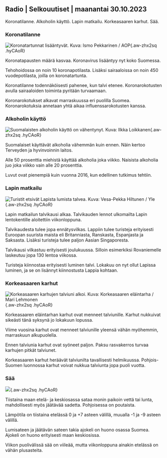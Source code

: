 ## Radio \| Selkouutiset \| maanantai 30.10.2023

Koronatilanne. Alkoholin käyttö. Lapin matkailu. Korkeasaaren karhut. Sää.

### Koronatilanne

![Koronatartunnat lisääntyvät. Kuva: Ismo Pekkarinen / AOP](https://images.cdn.yle.fi/image/upload/c_crop,h_1992,w_3543,x_0,y_232/ar_1.7777777777777777,c_fill,g_faces,h_675,w_1200/dpr_1.0/q_auto:eco/f_auto/fl_lossy/v1698673937/39-1193332653fb40a9c4a2){.aw-zhx2sq .hyCAoR}

Koronatapausten määrä kasvaa. Koronavirus lisääntyy nyt koko Suomessa.

Tehohoidossa on noin 10 koronapotilasta. Lisäksi sairaaloissa on noin 450 vuodepotilasta, joilla on koronatartunta.

Koronatilanne todennäköisesti pahenee, kun talvi etenee. Koronarokotusten avulla sairaaloiden toiminta pyritään turvaamaan.

Koronarokotukset alkavat marraskuussa eri puolilla Suomea. Koronarokotuksia annetaan yhtä aikaa influenssarokotusten kanssa.

### Alkoholin käyttö

![Suomalaisten alkoholin käyttö on vähentynyt. Kuva: Ilkka Loikkanen](https://images.cdn.yle.fi/image/upload/c_crop,h_2160,w_3840,x_0,y_325/ar_1.7777777777777777,c_fill,g_faces,h_675,w_1200/dpr_1.0/q_auto:eco/f_auto/fl_lossy/v1682602904/39-1105424644a7b35b4046){.aw-zhx2sq .hyCAoR}

Suomalaiset käyttävät alkoholia vähemmän kuin ennen. Näin kertoo Terveyden ja hyvinvoinnin laitos.

Alle 50 prosenttia miehistä käyttää alkoholia joka viikko. Naisista alkoholia juo joka viikko vain alle 20 prosenttia.

Luvut ovat pienempiä kuin vuonna 2016, kun edellinen tutkimus tehtiin.

### Lapin matkailu

![Turistit etsivät Lapista lumista talvea. Kuva: Vesa-Pekka Hiltunen / Yle](https://images.cdn.yle.fi/image/upload/c_crop,h_3375,w_6000,x_0,y_473/ar_1.7777777777777777,c_fill,g_faces,h_675,w_1200/dpr_1.0/q_auto:eco/f_auto/fl_lossy/v1673250132/39-105687963bbc441bd57b){.aw-zhx2sq .hyCAoR}

Lapin matkailun talvikausi alkaa. Talvikauden lennot ulkomailta Lapin lentokentille aloitettiin viikonloppuna.

Talvikaudesta tulee jopa ennätysvilkas. Lappiin tulee turisteja erityisesti Euroopan suurista maista eli Britanniasta, Ranskasta, Espanjasta ja Saksasta. Lisäksi turisteja tulee paljon Aasian Singaporesta.

Talvikausi vilkastuu erityisesti joulukuussa. Silloin esimerkiksi Rovaniemelle laskeutuu jopa 130 lentoa viikossa.

Turisteja kiinnostaa erityisesti luminen talvi. Lokakuu on nyt ollut Lapissa luminen, ja se on lisännyt kiinnostusta Lappia kohtaan.

### Korkeasaaren karhut

![Korkeasaaren karhujen talviuni alkoi. Kuva: Korkeasaaren eläintarha / Mari Lehmonen](https://images.cdn.yle.fi/image/upload/c_crop,h_3239,w_5759,x_0,y_0/ar_1.7777777777777777,c_fill,g_faces,h_675,w_1200/dpr_1.0/q_auto:eco/f_auto/fl_lossy/v1698664391/39-1193141653f687431ff4){.aw-zhx2sq .hyCAoR}

Korkeasaaren eläintarhan karhut ovat menneet talviunille. Karhut nukkuivat sikeästi tänä syksynä jo lokakuun lopussa.

Viime vuosina karhut ovat menneet talviunille yleensä vähän myöhemmin, marraskuun alkupuolella.

Ennen talviunia karhut ovat syöneet paljon. Paksu rasvakerros turvaa karhujen pitkät talviunet.

Korkeasaaren karhut heräävät talviunilta tavallisesti helmikuussa. Pohjois-Suomen luonnossa karhut voivat nukkua talviunta jopa puoli vuotta.

### Sää

![](https://images.cdn.yle.fi/image/upload/c_crop,h_1080,w_1919,x_0,y_0/ar_1.7777777777777777,c_fill,g_faces,h_675,w_1200/dpr_1.0/q_auto:eco/f_auto/fl_lossy/v1698681609/39-1193390653fd2ed08682){.aw-zhx2sq .hyCAoR}

Tiistaina maan etelä- ja keskiosassa sataa monin paikoin vettä tai lunta, mahdollisesti myös jäätävää sadetta. Pohjoisessa on poutaista.

Lämpötila on tiistaina etelässä 0 ja +7 asteen välillä, muualla -1 ja -9 asteen välillä.

Lumisateen ja jäätävän sateen takia ajokeli on huono osassa Suomea. Ajokeli on huono erityisesti maan keskiosissa.

Viikon puolivälissä sää on viileää, mutta viikonloppuna ainakin etelässä on vähän plusasteita.
